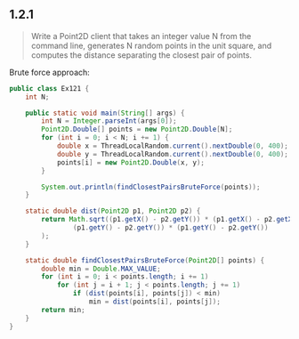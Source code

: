 ## 1.2.1 
> Write a Point2D client that takes an integer value N from the command line,
generates N random points in the unit square, and computes the distance separating
the closest pair of points.

Brute force approach:

```java
public class Ex121 {
    int N;

    public static void main(String[] args) {
        int N = Integer.parseInt(args[0]);
        Point2D.Double[] points = new Point2D.Double[N];
        for (int i = 0; i < N; i += 1) {
            double x = ThreadLocalRandom.current().nextDouble(0, 400);
            double y = ThreadLocalRandom.current().nextDouble(0, 400);
            points[i] = new Point2D.Double(x, y);
        }

        System.out.println(findClosestPairsBruteForce(points));
    }

    static double dist(Point2D p1, Point2D p2) {
        return Math.sqrt((p1.getX() - p2.getY()) * (p1.getX() - p2.getX()) +
                (p1.getY() - p2.getY()) * (p1.getY() - p2.getY())
        );
    }

    static double findClosestPairsBruteForce(Point2D[] points) {
        double min = Double.MAX_VALUE;
        for (int i = 0; i < points.length; i += 1)
            for (int j = i + 1; j < points.length; j += 1)
                if (dist(points[i], points[j]) < min)
                    min = dist(points[i], points[j]);
        return min;
    }
}
```

